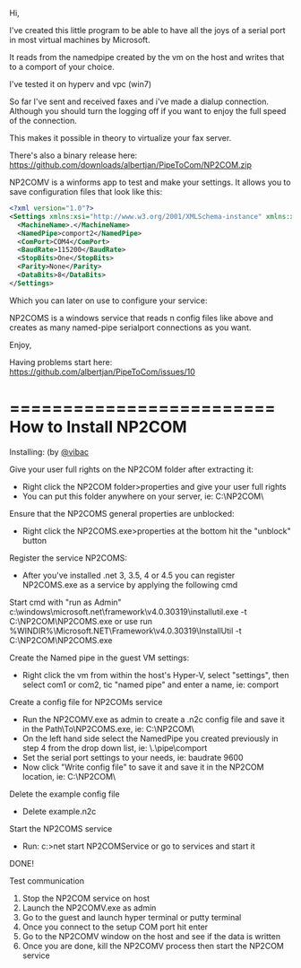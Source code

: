 Hi, 

I've created this little program to be able to have all the 
joys of a serial port in most virtual machines by Microsoft. 

It reads from the namedpipe created by the vm on the host and
writes that to a comport of your choice.

I've tested it on hyperv and vpc (win7)

So far I've sent and received faxes and i've made a dialup 
connection. Although you should turn the logging off if you 
want to enjoy the full speed of the connection.

This makes it possible in theory to virtualize your fax server.

There's also a binary release here: https://github.com/downloads/albertjan/PipeToCom/NP2COM.zip

NP2COMV is a winforms app to test and make your settings. It
allows you to save configuration files that look like this:

```xml
<?xml version="1.0"?>
<Settings xmlns:xsi="http://www.w3.org/2001/XMLSchema-instance" xmlns:xsd="http://www.w3.org/2001/XMLSchema">
  <MachineName>.</MachineName>
  <NamedPipe>comport2</NamedPipe>
  <ComPort>COM4</ComPort>
  <BaudRate>115200</BaudRate>
  <StopBits>One</StopBits>
  <Parity>None</Parity>
  <DataBits>8</DataBits>
</Settings>
```

Which you can later on use to configure your service:

NP2COMS is a windows service that reads n config files like above
and creates as many named-pipe serialport connections as you want.


Enjoy,


Having problems start here: https://github.com/albertjan/PipeToCom/issues/10

=========================
How to Install NP2COM
=========================
Installing: (by [@vibac](http://github.com/vibac)

Give your user full rights on the NP2COM folder after extracting it:

- Right click the NP2COM folder>properties and give your user full rights
- You can put this folder anywhere on your server, ie: C:\NP2COM\

Ensure that the NP2COMS general properties are unblocked:

- Right click the NP2COMS.exe>properties at the bottom hit the "unblock" button

Register the service NP2COMS:

- After you've installed .net 3, 3.5, 4 or 4.5 you can register NP2COMS.exe as a service by applying the following cmd

Start cmd with "run as Admin"
c:\windows\microsoft.net\framework\v4.0.30319\installutil.exe -t C:\NP2COM\NP2COMS.exe
or use run
%WINDIR%\Microsoft.NET\Framework\v4.0.30319\InstallUtil -t C:\NP2COM\NP2COMS.exe

Create the Named pipe in the guest VM settings:

- Right click the vm from within the host's Hyper-V, select "settings", then select com1 or com2, tic "named pipe" and enter a name, ie: comport

Create a config file for NP2COMs service
- Run the NP2COMV.exe as admin to create a .n2c config file and save it in the Path\To\NP2COMS.exe, ie: C:\NP2COM\
- On the left hand side select the NamedPipe you created previously in step 4 from the drop down list, ie: \\.\pipe\comport
- Set the serial port settings to your needs, ie: baudrate 9600
- Now click "Write config file" to save it and save it in the NP2COM location, ie: C:\NP2COM\

Delete the example config file
- Delete example.n2c

Start the NP2COMS service
- Run: c:\>net start NP2COMService or go to services and start it

DONE!

Test communication
1. Stop the NP2COM service on host
2. Launch the NP2COMV.exe as admin
3. Go to the guest and launch hyper terminal or putty terminal
4. Once you connect to the setup COM port hit enter
5. Go to the NP2COMV window on the host and see if the data is written
6. Once you are done, kill the NP2COMV process then start the NP2COM service

